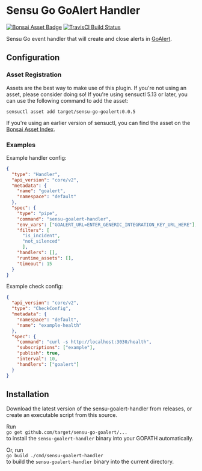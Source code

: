 # Sensu Go GoAlert Handler
[![Bonsai Asset Badge](https://img.shields.io/badge/Sensu%20Go%20Goalert%20Handler-Download%20Me-brightgreen.svg?colorB=89C967&logo=sensu)](https://bonsai.sensu.io/assets/target/sensu-go-goalert) [![TravisCI Build Status](https://travis-ci.org/target/sensu-go-goalert.svg?branch=master)](https://travis-ci.org/target/sensu-go-goalert)

Sensu Go event handler that will create and close alerts in [GoAlert](https://github.com/target/goalert).

## Configuration

### Asset Registration

Assets are the best way to make use of this plugin. If you're not using an asset, please consider doing so! If you're using sensuctl 5.13 or later, you can use the following command to add the asset: 

`sensuctl asset add target/sensu-go-goalert:0.0.5`

If you're using an earlier version of sensuctl, you can find the asset on the [Bonsai Asset Index](https://bonsai.sensu.io/assets/target/sensu-go-goalert).

### Examples

Example handler config:

```json
{
  "type": "Handler",
  "api_version": "core/v2",
  "metadata": {
    "name": "goalert",
    "namespace": "default"
  },
  "spec": {
    "type": "pipe",
    "command": "sensu-goalert-handler",
    "env_vars": ["GOALERT_URL=ENTER_GENERIC_INTEGRATION_KEY_URL_HERE"],
    "filters": [
      "is_incident",
      "not_silenced"
      ],
    "handlers": [],
    "runtime_assets": [],
    "timeout": 15
  }
}
```

Example check config:

```json
{
  "api_version": "core/v2",
  "type": "CheckConfig",
  "metadata": {
    "namespace": "default",
    "name": "example-health"
  },
  "spec": {
    "command": "curl -s http://localhost:3030/health",
    "subscriptions": ["example"],
    "publish": true,
    "interval": 10,
    "handlers": ["goalert"]
  }
}
```

## Installation

Download the latest version of the sensu-goalert-handler from releases, or create an executable script from this source.

Run  
`go get github.com/target/sensu-go-goalert/...`  
to install the `sensu-goalert-handler` binary into your GOPATH automatically.

Or, run  
`go build ./cmd/sensu-goalert-handler`  
to build the `sensu-goalert-handler` binary into the current directory.
